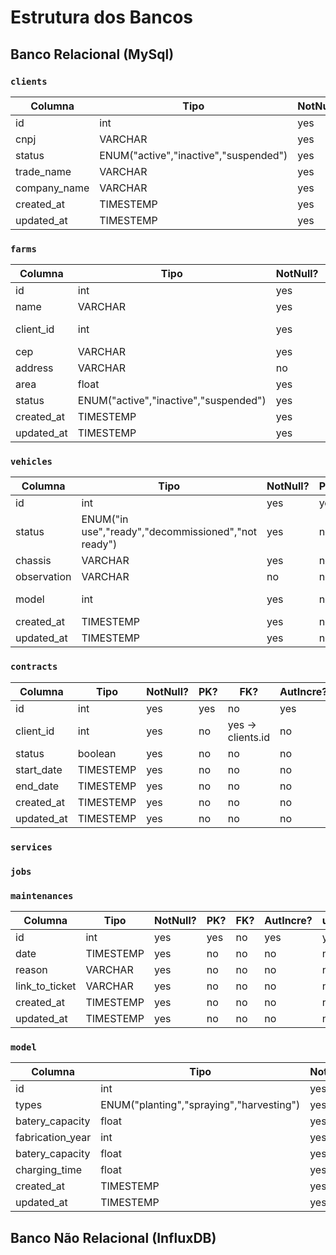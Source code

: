 # Estrutura dos Bancos

## Banco Relacional (MySql)

### `clients`

| Columna      | Tipo                                  | NotNull? | PK? | FK? | AutIncre? | unique? |
| ------------ | ------------------------------------- | -------- | --- | --- | --------- | ------- |
| id           | int                                   | yes      | yes | no  | yes       | yes     |
| cnpj         | VARCHAR                               | yes      | no  | no  | no        | yes     |
| status       | ENUM("active","inactive","suspended") | yes      | no  | no  | no        | no      |
| trade_name   | VARCHAR                               | yes      | no  | no  | no        | no      |
| company_name | VARCHAR                               | yes      | no  | no  | no        | yes     |
| created_at   | TIMESTEMP                             | yes      | no  | no  | no        | no      |
| updated_at   | TIMESTEMP                             | yes      | no  | no  | no        | no      |

### `farms`

| Columna    | Tipo                                  | NotNull? | PK? | FK?               | AutIncre? | unique? |
| ---------- | ------------------------------------- | -------- | --- | ----------------- | --------- | ------- |
| id         | int                                   | yes      | yes | no                | yes       | yes     |
| name       | VARCHAR                               | yes      | no  | no                | no        | no      |
| client_id  | int                                   | yes      | no  | yes -> clients.id | no        | no      |
| cep        | VARCHAR                               | yes      | no  | no                | no        | no      |
| address    | VARCHAR                               | no       | no  | no                | no        | no      |
| area       | float                                 | yes      | no  | no                | no        | no      |
| status     | ENUM("active","inactive","suspended") | yes      | no  | no                | no        | no      |
| created_at | TIMESTEMP                             | yes      | no  | no                | no        | no      |
| updated_at | TIMESTEMP                             | yes      | no  | no                | no        | no      |

### `vehicles`

| Columna     | Tipo                                                | NotNull? | PK? | FK?             | AutIncre? | unique? |
| ----------- | --------------------------------------------------- | -------- | --- | --------------- | --------- | ------- |
| id          | int                                                 | yes      | yes | no              | yes       | yes     |
| status      | ENUM("in use","ready","decommissioned","not ready") | yes      | no  | no              | no        | no      |
| chassis     | VARCHAR                                             | yes      | no  | no              | no        | no      |
| observation | VARCHAR                                             | no       | no  | no              | no        | no      |
| model       | int                                                 | yes      | no  | yes -> model.id | no        | no      |
| created_at  | TIMESTEMP                                           | yes      | no  | no              | no        | no      |
| updated_at  | TIMESTEMP                                           | yes      | no  | no              | no        | no      |

### `contracts`

| Columna    | Tipo      | NotNull? | PK? | FK?               | AutIncre? | unique? |
| ---------- | --------- | -------- | --- | ----------------- | --------- | ------- |
| id         | int       | yes      | yes | no                | yes       | yes     |
| client_id  | int       | yes      | no  | yes -> clients.id | no        | no      |
| status     | boolean   | yes      | no  | no                | no        | no      |
| start_date | TIMESTEMP | yes      | no  | no                | no        | no      |
| end_date   | TIMESTEMP | yes      | no  | no                | no        | no      |
| created_at | TIMESTEMP | yes      | no  | no                | no        | no      |
| updated_at | TIMESTEMP | yes      | no  | no                | no        | no      |

### `services`

### `jobs`

### `maintenances`

| Columna        | Tipo      | NotNull? | PK? | FK? | AutIncre? | unique? |
| -------------- | --------- | -------- | --- | --- | --------- | ------- |
| id             | int       | yes      | yes | no  | yes       | yes     |
| date           | TIMESTEMP | yes      | no  | no  | no        | no      |
| reason         | VARCHAR   | yes      | no  | no  | no        | no      |
| link_to_ticket | VARCHAR   | yes      | no  | no  | no        | no      |
| created_at     | TIMESTEMP | yes      | no  | no  | no        | no      |
| updated_at     | TIMESTEMP | yes      | no  | no  | no        | no      |

### `model`

| Columna          | Tipo                                     | NotNull? | PK? | FK? | AutIncre? | unique? |
| ---------------- | ---------------------------------------- | -------- | --- | --- | --------- | ------- |
| id               | int                                      | yes      | yes | no  | yes       | yes     |
| types            | ENUM("planting","spraying","harvesting") | yes      | no  | no  | no        | no      |
| batery_capacity  | float                                    | yes      | no  | no  | no        | no      |
| fabrication_year | int                                      | yes      | no  | no  | no        | no      |
| batery_capacity  | float                                    | yes      | no  | no  | no        | no      |
| charging_time    | float                                    | yes      | no  | no  | no        | no      |
| created_at       | TIMESTEMP                                | yes      | no  | no  | no        | no      |
| updated_at       | TIMESTEMP                                | yes      | no  | no  | no        | no      |

## Banco **Não** Relacional (InfluxDB)


